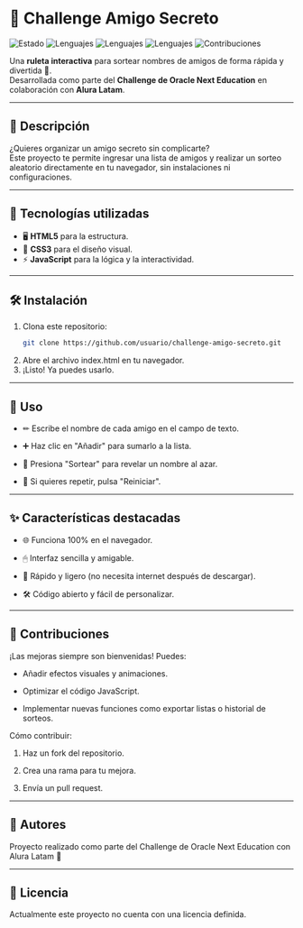 # 🎯 Challenge Amigo Secreto

![Estado](https://img.shields.io/badge/Estado-En%20Desarrollo-blue)
![Lenguajes](https://img.shields.io/badge/HTML5-orange?logo=html5)
![Lenguajes](https://img.shields.io/badge/CSS3-blue?logo=css3)
![Lenguajes](https://img.shields.io/badge/JavaScript-yellow?logo=javascript)
![Contribuciones](https://img.shields.io/badge/Contribuciones-Bienvenidas-brightgreen)

Una **ruleta interactiva** para sortear nombres de amigos de forma rápida y divertida 🎉.  
Desarrollada como parte del **Challenge de Oracle Next Education** en colaboración con **Alura Latam**.

---

## 📌 Descripción

¿Quieres organizar un amigo secreto sin complicarte?  
Este proyecto te permite ingresar una lista de amigos y realizar un sorteo aleatorio directamente en tu navegador, sin instalaciones ni configuraciones.

---

## 🚀 Tecnologías utilizadas

- 🖥 **HTML5** para la estructura.
- 🎨 **CSS3** para el diseño visual.
- ⚡ **JavaScript** para la lógica y la interactividad.

---

## 🛠 Instalación

1. Clona este repositorio:
   ```bash
   git clone https://github.com/usuario/challenge-amigo-secreto.git
2. Abre el archivo index.html en tu navegador.
3. ¡Listo! Ya puedes usarlo.
   
---

## 📖 Uso
- ✏ Escribe el nombre de cada amigo en el campo de texto.

- ➕ Haz clic en "Añadir" para sumarlo a la lista.

- 🎲 Presiona "Sortear" para revelar un nombre al azar.

- 🔄 Si quieres repetir, pulsa "Reiniciar".

---

## ✨ Características destacadas
- 🌐 Funciona 100% en el navegador.

- 🖱 Interfaz sencilla y amigable.

- 🚀 Rápido y ligero (no necesita internet después de descargar).

- 🛠 Código abierto y fácil de personalizar.

---

## 🤝 Contribuciones
¡Las mejoras siempre son bienvenidas! Puedes:

- Añadir efectos visuales y animaciones.

- Optimizar el código JavaScript.

- Implementar nuevas funciones como exportar listas o historial de sorteos.

Cómo contribuir:

1. Haz un fork del repositorio.

2. Crea una rama para tu mejora.

3. Envía un pull request.

---

## 👥 Autores
Proyecto realizado como parte del Challenge de Oracle Next Education con Alura Latam 💙

---

## 📜 Licencia
Actualmente este proyecto no cuenta con una licencia definida.

